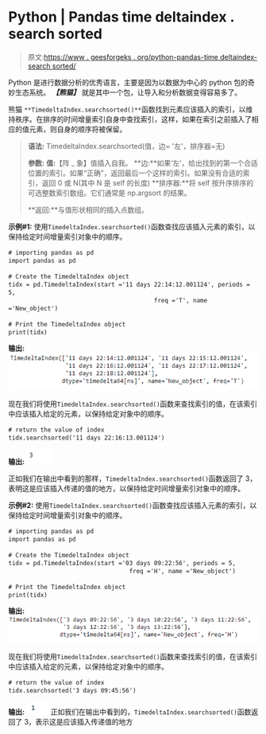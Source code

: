 # Python | Pandas time deltaindex . search sorted

> 原文:[https://www . geesforgeks . org/python-pandas-time deltaindex-search sorted/](https://www.geeksforgeeks.org/python-pandas-timedeltaindex-searchsorted/)

Python 是进行数据分析的优秀语言，主要是因为以数据为中心的 python 包的奇妙生态系统。 ***【熊猫】*** 就是其中一个包，让导入和分析数据变得容易多了。

熊猫 `**TimedeltaIndex.searchsorted()**`函数找到元素应该插入的索引，以维持秩序。在排序的时间增量索引自身中查找索引，这样，如果在索引之前插入了相应的值元素，则自身的顺序将被保留。

> **语法:** TimedeltaIndex.searchsorted(值，边= '左'，排序器=无)
> 
> **参数:**
> **值:**【阵 _ 象】值插入自我。
> **边:**如果‘左’，给出找到的第一个合适位置的索引。如果“正确”，返回最后一个这样的索引。如果没有合适的索引，返回 0 或 N(其中 N 是 self 的长度)
> **排序器:**将 self 按升序排序的可选整数索引数组。它们通常是 np.argsort 的结果。
> 
> **返回:**与值形状相同的插入点数组。

**示例#1:** 使用`TimedeltaIndex.searchsorted()`函数查找应该插入元素的索引，以保持给定时间增量索引对象中的顺序。

```
# importing pandas as pd
import pandas as pd

# Create the TimedeltaIndex object
tidx = pd.TimedeltaIndex(start ='11 days 22:14:12.001124', periods = 5, 
                                         freq ='T', name ='New_object')

# Print the TimedeltaIndex object
print(tidx)
```

**输出:**
![](img/58ec99ab002d27322719a63a418b8307.png)

现在我们将使用`TimedeltaIndex.searchsorted()`函数来查找索引的值，在该索引中应该插入给定的元素，以保持给定对象中的顺序。

```
# return the value of index
tidx.searchsorted('11 days 22:16:13.001124')
```

**输出:**
![](img/3064c9b96a398145a8717af5c67aafde.png)

正如我们在输出中看到的那样，`TimedeltaIndex.searchsorted()`函数返回了 3，表明这是应该插入传递的值的地方，以保持给定时间增量索引对象中的顺序。

**示例#2:** 使用`TimedeltaIndex.searchsorted()`函数查找应该插入元素的索引，以保持给定时间增量索引对象中的顺序。

```
# importing pandas as pd
import pandas as pd

# Create the TimedeltaIndex object
tidx = pd.TimedeltaIndex(start ='03 days 09:22:56', periods = 5,
                                  freq ='H', name ='New_object')

# Print the TimedeltaIndex object
print(tidx)
```

**输出:**
![](img/0b06f8045afacf26aa21018110f4d7d6.png)

现在我们将使用`TimedeltaIndex.searchsorted()`函数来查找索引的值，在该索引中应该插入给定的元素，以保持给定对象中的顺序。

```
# return the value of index
tidx.searchsorted('3 days 09:45:56')
```

**输出:**
![](img/86bfc4947f8b61dab3412a32daa4f898.png)
正如我们在输出中看到的，`TimedeltaIndex.searchsorted()`函数返回了 3，表示这是应该插入传递值的地方